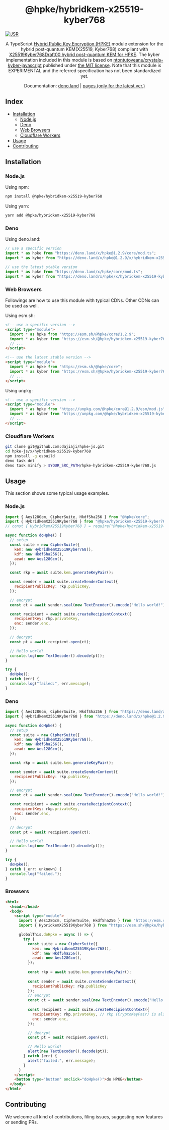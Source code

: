 <h1 align="center">@hpke/hybridkem-x25519-kyber768</h1>

<a href="https://jsr.io/@hpke/hybridkem-x25519-kyber768"><img src="https://jsr.io/badges/@hpke/hybridkem-x25519-kyber768" alt="JSR"/></a>

<div align="center">
A TypeScript <a href="https://datatracker.ietf.org/doc/html/rfc9180">Hybrid Public Key Encryption (HPKE)</a> module extension for the hybrid post-quantum KEM(X25519, Kyber768) compliant with <a href="https://www.ietf.org/archive/id/draft-westerbaan-cfrg-hpke-xyber768d00-02.html">X25519Kyber768Draft00 hybrid post-quantum KEM for HPKE</a>. The kyber implementation included in this module is based on <a href="https://github.com/antontutoveanu/crystals-kyber-javascript">ntontutoveanu/crystals-kyber-javascript</a> published under <a href="https://github.com/antontutoveanu/crystals-kyber-javascript/blob/main/License">the MIT license</a>. Note that this module is EXPERIMENTAL and the referred specification has not been standardized yet.
</div>
<p></p>

<div align="center">

Documentation:
[deno.land](https://doc.deno.land/https://deno.land/x/hpke/x/hybridkem-x25519-kyber768/mod.ts)
|
[pages (only for the latest ver.)](https://dajiaji.github.io/hpke-js/hybridkem-x25519-kyber768/docs/)

</div>

## Index

- [Installation](#installation)
  - [Node.js](#nodejs)
  - [Deno](#deno)
  - [Web Browsers](#web-browsers)
  - [Cloudflare Workers](#cloudflare-workers)
- [Usage](#usage)
- [Contributing](#contributing)

## Installation

### Node.js

Using npm:

```sh
npm install @hpke/hybridkem-x25519-kyber768
```

Using yarn:

```sh
yarn add @hpke/hybridkem-x25519-kyber768
```

### Deno

Using deno.land:

```js
// use a specific version
import * as hpke from "https://deno.land/x/hpke@1.2.9/core/mod.ts";
import * as kyber from "https://deno.land/x/hpke@1.2.9/x/hybridkem-x25519-kyber768/mod.ts";

// use the latest stable version
import * as hpke from "https://deno.land/x/hpke/core/mod.ts";
import * as kyber from "https://deno.land/x/hpke/x/hybridkem-x25519-kyber768/mod.ts";
```

### Web Browsers

Followings are how to use this module with typical CDNs. Other CDNs can be used
as well.

Using esm.sh:

```html
<!-- use a specific version -->
<script type="module">
  import * as hpke from "https://esm.sh/@hpke/core@1.2.9";
  import * as kyber from "https://esm.sh/@hpke/hybridkem-x25519-kyber768@1.2.9";
  // ...
</script>

<!-- use the latest stable version -->
<script type="module">
  import * as hpke from "https://esm.sh/@hpke/core";
  import * as kyber from "https://esm.sh/@hpke/hybridkem-x25519-kyber768";
  // ...
</script>
```

Using unpkg:

```html
<!-- use a specific version -->
<script type="module">
  import * as hpke from "https://unpkg.com/@hpke/core@1.2.9/esm/mod.js";
  import * as kyber from "https://unpkg.com/@hpke/hybridkem-x25519-kyber768@1.2.9/esm/mod.js";
  // ...
</script>
```

### Cloudflare Workers

```sh
git clone git@github.com:dajiaji/hpke-js.git
cd hpke-js/x/hybridkem-x25519-kyber768
npm install -g esbuild
deno task dnt
deno task minify > $YOUR_SRC_PATH/hpke-hybridkem-x25519-kyber768.js
```

## Usage

This section shows some typical usage examples.

### Node.js

```js
import { Aes128Gcm, CipherSuite, HkdfSha256 } from "@hpke/core";
import { HybridkemX25519Kyber768 } from "@hpke/hybridkem-x25519-kyber768";
// const { HybridkemX25519Kyber768 } = require("@hpke/hybridkem-x25519-kyber768");

async function doHpke() {
  // setup
  const suite = new CipherSuite({
    kem: new HybridkemX25519Kyber768(),
    kdf: new HkdfSha256(),
    aead: new Aes128Gcm(),
  });

  const rkp = await suite.kem.generateKeyPair();

  const sender = await suite.createSenderContext({
    recipientPublicKey: rkp.publicKey,
  });

  // encrypt
  const ct = await sender.seal(new TextEncoder().encode("Hello world!"));

  const recipient = await suite.createRecipientContext({
    recipientKey: rkp.privateKey,
    enc: sender.enc,
  });

  // decrypt
  const pt = await recipient.open(ct);

  // Hello world!
  console.log(new TextDecoder().decode(pt));
}

try {
  doHpke();
} catch (err) {
  console.log("failed:", err.message);
}
```

### Deno

```js
import { Aes128Gcm, CipherSuite, HkdfSha256 } from "https://deno.land/x/hpke@1.2.9/core/mod.ts";
import { HybridkemX25519Kyber768 } from "https://deno.land/x/hpke@1.2.9/x/hybridkem-x25519-kyber768/mod.ts";

async function doHpke() {
  // setup
  const suite = new CipherSuite({
    kem: new HybridkemX25519Kyber768(),
    kdf: new HkdfSha256(),
    aead: new Aes128Gcm(),
  });

  const rkp = await suite.kem.generateKeyPair();

  const sender = await suite.createSenderContext({
    recipientPublicKey: rkp.publicKey,
  });

  // encrypt
  const ct = await sender.seal(new TextEncoder().encode("Hello world!"));

  const recipient = await suite.createRecipientContext({
    recipientKey: rkp.privateKey,
    enc: sender.enc,
  });

  // decrypt
  const pt = await recipient.open(ct);

  // Hello world!
  console.log(new TextDecoder().decode(pt));
}

try {
  doHpke();
} catch (_err: unknown) {
  console.log("failed.");
}
```

### Browsers

```html
<html>
  <head></head>
  <body>
    <script type="module">
      import { Aes128Gcm, CipherSuite, HkdfSha256 } from "https://esm.sh/@hpke/core@1.2.9";
      import { HybridkemX25519Kyber768 } from "https://esm.sh/@hpke/hybridkem-x25519-kyber768@1.2.9";

      globalThis.doHpke = async () => {
        try {
          const suite = new CipherSuite({
            kem: new HybridkemX25519Kyber768(),
            kdf: new HkdfSha256(),
            aead: new Aes128Gcm(),
          });
 
          const rkp = await suite.kem.generateKeyPair();
      
          const sender = await suite.createSenderContext({
            recipientPublicKey: rkp.publicKey
          });
          // encrypt
          const ct = await sender.seal(new TextEncoder().encode("Hello world!"));
      
          const recipient = await suite.createRecipientContext({
            recipientKey: rkp.privateKey, // rkp (CryptoKeyPair) is also acceptable.
            enc: sender.enc,
          });

          // decrypt
          const pt = await recipient.open(ct);

          // Hello world!
          alert(new TextDecoder().decode(pt));
        } catch (err) {
          alert("failed:", err.message);
        }
      }
    </script>
    <button type="button" onclick="doHpke()">do HPKE</button>
  </body>
</html>
```

## Contributing

We welcome all kind of contributions, filing issues, suggesting new features or
sending PRs.
